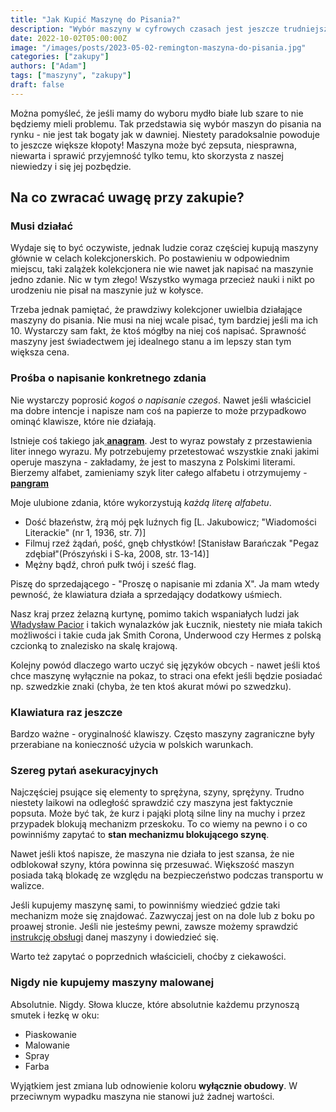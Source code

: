 ```yaml
---
title: "Jak Kupić Maszynę do Pisania?"
description: "Wybór maszyny w cyfrowych czasach jest jeszcze trudniejszy! Na co zwracać uwagę? Jaką maszynę kupić? Które modele omijać?"
date: 2022-10-02T05:00:00Z
image: "/images/posts/2023-05-02-remington-maszyna-do-pisania.jpg"
categories: ["zakupy"]
authors: ["Adam"]
tags: ["maszyny", "zakupy"]
draft: false
---
```


Można pomyśleć, że jeśli mamy do wyboru mydło białe lub szare to nie będziemy mieli problemu. Tak przedstawia się wybór maszyn do pisania na rynku - nie jest tak bogaty jak w dawniej. Niestety paradoksalnie powoduje to jeszcze większe kłopoty! Maszyna może być zepsuta, niesprawna, niewarta i sprawić przyjemność tylko temu, kto skorzysta z naszej niewiedzy i się jej pozbędzie.

## Na co zwracać uwagę przy zakupie?

### Musi działać

Wydaje się to być oczywiste, jednak ludzie coraz częściej kupują maszyny głównie w celach kolekcjonerskich. Po postawieniu w odpowiednim miejscu, taki zalążek kolekcjonera nie wie nawet jak napisać na maszynie jedno zdanie. Nic w tym złego! Wszystko wymaga przecież nauki i nikt po urodzeniu nie pisał na maszynie już w kołysce. 

Trzeba jednak pamiętać, że prawdziwy kolekcjoner uwielbia działające maszyny do pisania. Nie musi na niej wcale pisać, tym bardziej jeśli ma ich 10. Wystarczy sam fakt, że ktoś mógłby na niej coś napisać. Sprawność maszyny jest świadectwem jej idealnego stanu a im lepszy stan tym większa cena.

### Prośba o napisanie konkretnego zdania

Nie wystarczy poprosić _kogoś o napisanie czegoś_. Nawet jeśli właściciel ma dobre intencje i napisze nam coś na papierze to może przypadkowo ominąć klawisze, które nie działają. 

Istnieje coś takiego jak[ __anagram__](https://pl.wikipedia.org/wiki/Anagram). Jest to wyraz powstały z przestawienia liter innego wyrazu. My potrzebujemy przetestować wszystkie znaki jakimi operuje maszyna - zakładamy, że jest to maszyna z Polskimi literami. Bierzemy alfabet, zamieniamy szyk liter całego alfabetu i otrzymujemy -[ __pangram__](https://pl.wikipedia.org/wiki/Pangram)

Moje ulubione zdania, które wykorzystują *każdą literę alfabetu*.

- Dość błazeństw, żrą mój pęk luźnych fig [L. Jakubowicz; "Wiadomości Literackie" (nr 1, 1936, str. 7)]
- Filmuj rzeź żądań, pość, gnęb chłystków! [Stanisław Barańczak "Pegaz zdębiał"(Prószyński i S-ka, 2008, str. 13-14)]
- Mężny bądź, chroń pułk twój i sześć flag.

Piszę do sprzedającego - "Proszę o napisanie mi zdania X". Ja mam wtedy pewność, że klawiatura działa a sprzedający dodatkowy uśmiech.

Nasz kraj przez żelazną kurtynę, pomimo takich wspaniałych ludzi jak [Władysław Pacior](https://pl.wikipedia.org/wiki/W%C5%82adys%C5%82aw_Paciorkiewicz) i takich wynalazków jak Łucznik, niestety nie miała takich możliwości i takie cuda jak Smith Corona, Underwood czy Hermes z polską czcionką to znalezisko na skalę krajową.

Kolejny powód dlaczego warto uczyć się języków obcych - nawet jeśli ktoś chce maszynę wyłącznie na pokaz, to straci ona efekt jeśli będzie posiadać np. szwedzkie znaki (chyba, że ten ktoś akurat mówi po szwedzku). 

### Klawiatura raz jeszcze

Bardzo ważne - oryginalność klawiszy. Często maszyny zagraniczne były przerabiane na konieczność użycia w polskich warunkach.

### Szereg pytań asekuracyjnych

Najczęściej psujące się elementy to sprężyna, szyny, sprężyny. Trudno niestety laikowi na odległość sprawdzić czy maszyna jest faktycznie popsuta. Może być tak, że kurz i pająki plotą silne liny na muchy i przez przypadek blokują mechanizm przeskoku. To co wiemy na pewno i o co powinniśmy zapytać to **stan mechanizmu blokującego szynę**.

Nawet jeśli ktoś napisze, że maszyna nie działa to jest szansa, że nie odblokował szyny, która powinna się przesuwać. Większość maszyn posiada taką blokadę ze względu na bezpieczeństwo podczas transportu w walizce.

Jeśli kupujemy maszynę sami, to powinniśmy wiedzieć gdzie taki mechanizm może się znajdować. Zazwyczaj jest on na dole lub z boku po proawej stronie. Jeśli nie jesteśmy pewni, zawsze możemy sprawdzić [instrukcję obsługi](https://site.xavier.edu/polt/typewriters/tw-manuals.html) danej maszyny i dowiedzieć się.

Warto też zapytać o poprzednich właścicieli, choćby z ciekawości.

### Nigdy nie kupujemy maszyny malowanej

Absolutnie. Nigdy. Słowa klucze, które absolutnie każdemu przynoszą smutek i łezkę w oku:

- Piaskowanie
- Malowanie
- Spray
- Farba

Wyjątkiem jest zmiana lub odnowienie koloru **wyłącznie obudowy**. W przeciwnym wypadku maszyna nie stanowi już żadnej wartości.


